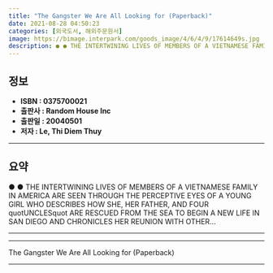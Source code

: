```yaml
---
title: "The Gangster We Are All Looking for (Paperback)"
date: 2021-08-28 04:50:23
categories: [외국도서, 해외주문원서]
image: https://bimage.interpark.com/goods_image/4/6/4/9/17614649s.jpg
description: ● ● THE INTERTWINING LIVES OF MEMBERS OF A VIETNAMESE FAMILY IN AMERICA ARE SEEN THROUGH THE PERCEPTIVE EYES OF A YOUNG GIRL WHO DESCRIBES HOW SHE, HER FATHER
---
```


## **정보**

- **ISBN : 0375700021**
- **출판사 : Random House Inc**
- **출판일 : 20040501**
- **저자 : Le, Thi Diem Thuy**

------



## **요약**

●  ●  THE INTERTWINING LIVES OF MEMBERS OF A VIETNAMESE FAMILY IN AMERICA ARE SEEN THROUGH THE PERCEPTIVE EYES OF A YOUNG GIRL WHO DESCRIBES HOW SHE, HER FATHER, AND FOUR quotUNCLESquot ARE RESCUED FROM THE SEA TO BEGIN A NEW LIFE IN SAN DIEGO AND CHRONICLES HER REUNION WITH OTHER... 

------



------


The Gangster We Are All Looking for (Paperback) 

------



